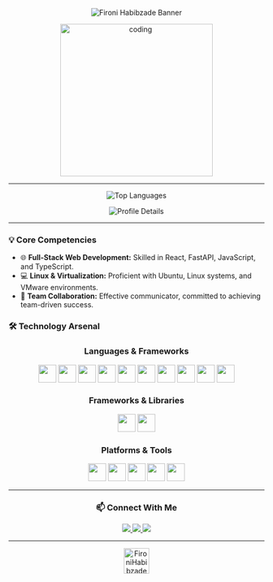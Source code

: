 <p align="center">
  <img src="https://capsule-render.vercel.app/api?type=waving&color=gradient&height=200&section=header&text=Fironi%20Habibzade&fontSize=70&animation=fadeIn&fontAlignY=35&desc=Entrepreneur%20|%20Jr.%20Software%20Developer%20|%20Growth%20Hacker&descAlignY=55&descAlign=50" alt="Fironi Habibzade Banner"/>
</p>


<p align="center">
  <img src="https://media.giphy.com/media/ZVik7pBtu9dNS/giphy.gif" alt="coding" width="300"/>
</p>

---
<p align="center">
  <img src="https://github-readme-stats.vercel.app/api/top-langs/?username=fironihabib&layout=compact&langs_count=10&theme=radical&hide_border=true" alt="Top Languages"/>
</p>

<p align="center">
  <img src="https://github-profile-summary-cards.vercel.app/api/cards/profile-details?username=fironihabib&theme=radical" alt="Profile Details"/>
</p>


---

### 💡 Core Competencies

- 🌐 **Full-Stack Web Development:** Skilled in React, FastAPI, JavaScript, and TypeScript.
- 💻 **Linux & Virtualization:** Proficient with Ubuntu, Linux systems, and VMware environments.
- 🤝 **Team Collaboration:** Effective communicator, committed to achieving team-driven success.

### 🛠️ Technology Arsenal

<h3 align="center">Languages & Frameworks</h3>
<p align="center">
  <img height="35" src="https://img.shields.io/badge/HTML-E34F26?style=for-the-badge&logo=html5&logoColor=white"/>
  <img height="35" src="https://img.shields.io/badge/CSS-1572B6?style=for-the-badge&logo=css3&logoColor=white"/>
  <img height="35" src="https://img.shields.io/badge/JavaScript-F7DF1E?style=for-the-badge&logo=javascript&logoColor=black"/>
  <img height="35" src="https://img.shields.io/badge/TypeScript-3178C6?style=for-the-badge&logo=typescript&logoColor=white"/>
  <img height="35" src="https://img.shields.io/badge/C%23-239120?style=for-the-badge&logo=c-sharp&logoColor=white"/>
  <img height="35" src="https://img.shields.io/badge/.NET-512BD4?style=for-the-badge&logo=dotnet&logoColor=white"/>
  <img height="35" src="https://img.shields.io/badge/Python-3776AB?style=for-the-badge&logo=python&logoColor=white"/>
  <img height="35" src="https://img.shields.io/badge/C-00599C?style=for-the-badge&logo=c&logoColor=white"/>
  <img height="35" src="https://img.shields.io/badge/Golang-00ADD8?style=for-the-badge&logo=go&logoColor=white"/>
  <img height="35" src="https://img.shields.io/badge/Java-007396?style=for-the-badge&logo=java&logoColor=white"/>
</p>

<h3 align="center">Frameworks & Libraries</h3>
<p align="center">
  <img height="35" src="https://img.shields.io/badge/React-61DAFB?style=for-the-badge&logo=react&logoColor=black"/>
  <img height="35" src="https://img.shields.io/badge/FastAPI-009688?style=for-the-badge&logo=fastapi&logoColor=white"/>
</p>

<h3 align="center">Platforms & Tools</h3>
<p align="center">
  <img height="35" src="https://img.shields.io/badge/Ubuntu-E95420?style=for-the-badge&logo=ubuntu&logoColor=white"/>
  <img height="35" src="https://img.shields.io/badge/Git-F05032?style=for-the-badge&logo=git&logoColor=white"/>
  <img height="35" src="https://img.shields.io/badge/Vercel-000000?style=for-the-badge&logo=vercel&logoColor=white"/>
  <img height="35" src="https://img.shields.io/badge/Docker-2496ED?style=for-the-badge&logo=docker&logoColor=white"/>
  <img height="35" src="https://img.shields.io/badge/Kubernetes-326CE5?style=for-the-badge&logo=kubernetes&logoColor=white"/>
</p>


---

<h3 align="center">📫 Connect With Me</h3>

<p align="center">
  <a href="https://www.linkedin.com/in/fironi-habibzade-575283263/">
    <img src="https://img.shields.io/badge/LinkedIn-%230A66C2.svg?style=for-the-badge&logo=linkedin&logoColor=white" />
  </a>
  <a href="mailto:gabibzadeh03@gmail.com">
    <img src="https://img.shields.io/badge/Gmail-%23D14836.svg?style=for-the-badge&logo=gmail&logoColor=white" />
  </a>
  <a href="https://github.com/FironiHabibzade">
    <img src="https://img.shields.io/badge/GitHub-%23181717.svg?style=for-the-badge&logo=github&logoColor=white" />
  </a>
</p>

---

<p align="center">
  <img height="50" src="https://komarev.com/ghpvc/?username=FironiHabibzade&label=👀+Profile+Views&color=0e75b6&style=for-the-badge" alt="FironiHabibzade Profile Views"/>
</p>


